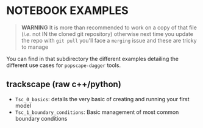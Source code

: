 # NOTEBOOK EXAMPLES

> **WARNING** It is more than recommended to work on a copy of that file (_i.e._ not IN the cloned git repository) otherwise next time you update the repo with `git pull` you'll face a `merging` issue and these are tricky to manage

You can find in that subdirectory the different examples detailing the different use cases for `popscape-dagger` tools.

## trackscape (raw c++/python)

- `Tsc_0_basics`: details the very basic of creating and running your first model
- `Tsc_1_boundary_conditions`: Basic management of most common boundary conditions
